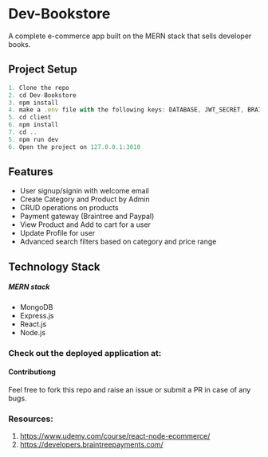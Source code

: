 # Dev-Bookstore

A complete e-commerce app built on the MERN stack that sells developer books.

## Project Setup

```javascript
1. Clone the repo
2. cd Dev-Bookstore
3. npm install
4. make a .env file with the following keys: DATABASE, JWT_SECRET, BRAINTREE_MERCHANT_ID, BRAINTREE_PUBLIC_KEY, BRAINTREE_PRIVATE_KEY, EMAILID, EMAILPASSWORD, NAME
5. cd client
6. npm install
7. cd ..
5. npm run dev
6. Open the project on 127.0.0.1:3010
```

## Features

- User signup/signin with welcome email
- Create Category and Product by Admin
- CRUD operations on products
- Payment gateway (Braintree and Paypal)
- View Product and Add to cart for a user
- Update Profile for user
- Advanced search filters based on category and price range


## Technology Stack

##### MERN stack

- MongoDB
- Express.js
- React.js
- Node.js

### Check out the deployed application at:



#### Contributiong

Feel free to fork this repo and raise an issue or submit a PR in case of any bugs.

### Resources:

1. https://www.udemy.com/course/react-node-ecommerce/
2. https://developers.braintreepayments.com/
